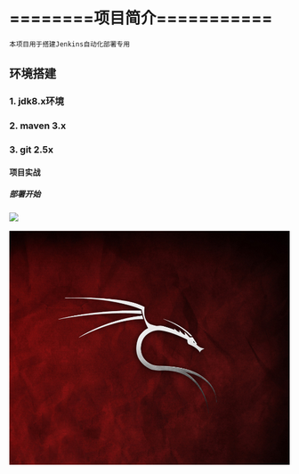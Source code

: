 # ========项目简介===========
    本项目用于搭建Jenkins自动化部署专用
## 环境搭建
### 1. jdk8.x环境
### 2. maven 3.x
### 3. git 2.5x 
#### 项目实战
##### 部署开始

<image src="https://github.com/zyy1939/org-zyy-first-jenkins-project/blob/master/src/main/webapp/image/backtrack.jpg" width="640px" hight="480px" />

![黑客帝国](https://github.com/zyy1939/org-zyy-first-jenkins-project/blob/master/src/main/webapp/image/backtrack.jpg)
